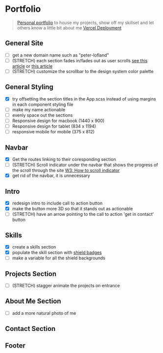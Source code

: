 # Portfolio

> [Personal portfolio](https://personal-portfolio-cyan.vercel.app/) to house my projects, show off my skillset and let others know a little bit about me
> [Vercel Deployment](https://vercel.com/plofland/personal-portfolio/FNbipnayPjjjJtN5rCfKmqX6SE6C)
## General Site

- [ ] get a new domain name such as "peter-lofland"
- [ ] (STRETCH) each section fades in/fades out as user scrolls [see this article](https://www.superhi.com/library/posts/how-to-add-web-design-elements-that-fade-in-and-out-on-scroll) or [this article](https://blog.hubspot.com/website/css-fade-in)
- [ ] (STRETCH) customize the scrollbar to the design system color palette

## General Styling

- [x] try offsetting the section titles in the App.scss instead of using margins in each component styling file
- [ ] make my name actionable
- [ ] evenly space out the sections
- [ ] Responsive design for macbook (1440 x 900)
- [ ] Responsive design for tablet (834 x 1194)
- [ ] responsive mobile for mobile (375 x 812)

## Navbar
- [x] Get the routes linking to their coresponding section
- [ ] (STRETCH) Scroll indicator under the navbar that shows the progress of the scroll through the site [W3: How to scroll indicator](https://www.w3schools.com/howto/howto_js_scroll_indicator.asp)
- [x] get rid of the navbar, it is unnecessary

## Intro
- [x] redesign intro to include call to action button
- [x] make the button more 3D so that it stands out as actionable
- [ ] (STRETCH) have an arrow pointing to the call to action 'get in contact' button

## Skills
 - [x] create a skills section
 - [x] populate the skill section with [shield badges](https://shields.io/)
 - [ ] make a variable for all the shield backgrounds

## Projects Section

- [ ] (STRETCH) stagger animate the projects on entrance

## About Me Section

- [ ] add a more natural photo of me

## Contact Section

## Footer

